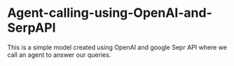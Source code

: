 # Agent-calling-using-OpenAI-and-SerpAPI
This is a simple model created using OpenAI and google Sepr API where we call an agent to answer our queries.
